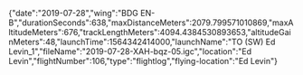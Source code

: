 {"date":"2019-07-28","wing":"BDG EN-B","durationSeconds":638,"maxDistanceMeters":2079.799571010869,"maxAltitudeMeters":676,"trackLengthMeters":4094.4384530893653,"altitudeGainMeters":48,"launchTime":1564342414000,"launchName":"TO (SW) Ed Levin_1","fileName":"2019-07-28-XAH-bqz-05.igc","location":"Ed Levin","flightNumber":106,"type":"flightlog","flying-location":"Ed Levin"}
